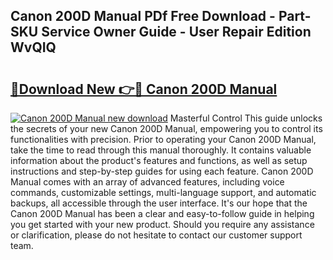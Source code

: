 ## Canon 200D Manual PDf Free Download - Part-SKU Service Owner Guide - User Repair Edition WvQIQ

# <h2><a href="http://cf20029.oget.top/?id=Canon+200D+Manual">🔗Download New 👉🔴 Canon 200D Manual</a></h2>

[![Canon 200D Manual new download](https://i.imgur.com/5g1atiW.png)](http://cf20029.oget.top/?id=Canon+200D+Manual)
Masterful Control This guide unlocks the secrets of your new Canon 200D Manual, empowering you to control its functionalities with precision. Prior to operating your Canon 200D Manual, take the time to read through this manual thoroughly. It contains valuable information about the product's features and functions, as well as setup instructions and step-by-step guides for using each feature. Canon 200D Manual comes with an array of advanced features, including voice commands, customizable settings, multi-language support, and automatic backups, all accessible through the user interface. It's our hope that the Canon 200D Manual has been a clear and easy-to-follow guide in helping you get started with your new product. Should you require any assistance or clarification, please do not hesitate to contact our customer support team.
